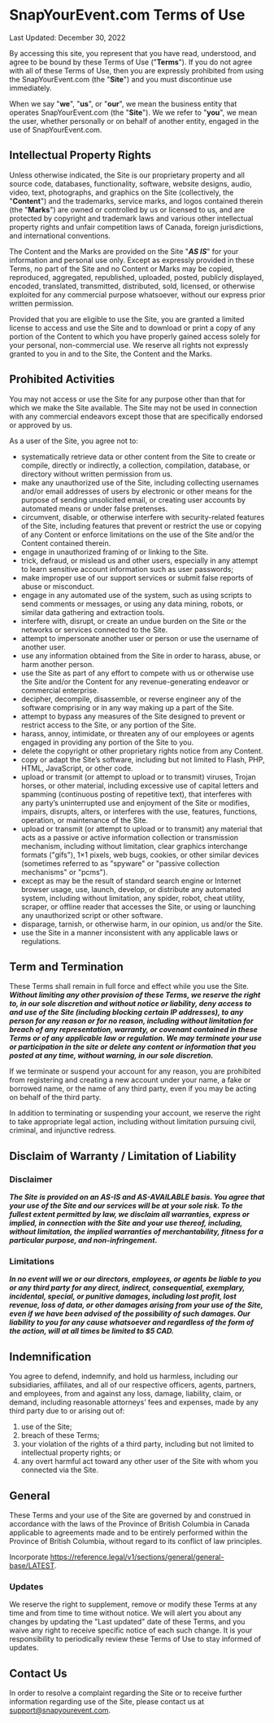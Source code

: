 # SnapYourEvent.com Terms of Use

Last Updated: December 30, 2022

By accessing this site, you represent that you have read, understood, and agree to be bound by these Terms of Use ("**Terms**").  If you do not agree with all of these Terms of Use, then you are expressly prohibited from using the SnapYourEvent.com (the "**Site**") and you must discontinue use immediately.

When we say "**we**", "**us**", or "**our**", we mean the business entity that operates SnapYourEvent.com (the "**Site**").  We we refer to "**you**", we mean the user, whether personally or on behalf of another entity, engaged in the use of SnapYourEvent.com.

## Intellectual Property Rights

Unless otherwise indicated, the Site is our proprietary property and all source code, databases, functionality, software, website designs, audio, video, text, photographs, and graphics on the Site (collectively, the "**Content**") and the trademarks, service marks, and logos contained therein (the "**Marks**") are owned or controlled by us or licensed to us, and are protected by copyright and trademark laws and various other intellectual property rights and unfair competition laws of Canada, foreign jurisdictions, and international conventions.

The Content and the Marks are provided on the Site "***AS IS***" for your information and personal use only. Except as expressly provided in these Terms, no part of the Site and no Content or Marks may be copied, reproduced, aggregated, republished, uploaded, posted, publicly displayed, encoded, translated, transmitted, distributed, sold, licensed, or otherwise exploited for any commercial purpose whatsoever, without our express prior written permission.

Provided that you are eligible to use the Site, you are granted a limited license to access and use the Site and to download or print a copy of any portion of the Content to which you have properly gained access solely for your personal, non-commercial use. We reserve all rights not expressly granted to you in and to the Site, the Content and the Marks.

## Prohibited Activities

You may not access or use the Site for any purpose other than that for which we make the Site available. The Site may not be used in connection with any commercial endeavors except those that are specifically endorsed or approved by us.

As a user of the Site, you agree not to:

* systematically retrieve data or other content from the Site to create or compile, directly or indirectly, a collection, compilation, database, or directory without written permission from us.
* make any unauthorized use of the Site, including collecting usernames and/or email addresses of users by electronic or other means for the purpose of sending unsolicited email, or creating user accounts by automated means or under false pretenses.
* circumvent, disable, or otherwise interfere with security-related features of the Site, including features that prevent or restrict the use or copying of any Content or enforce limitations on the use of the Site and/or the Content contained therein.
* engage in unauthorized framing of or linking to the Site.
* trick, defraud, or mislead us and other users, especially in any attempt to learn sensitive account information such as user passwords;
* make improper use of our support services or submit false reports of abuse or misconduct.
* engage in any automated use of the system, such as using scripts to send comments or messages, or using any data mining, robots, or similar data gathering and extraction tools.
* interfere with, disrupt, or create an undue burden on the Site or the networks or services connected to the Site.
* attempt to impersonate another user or person or use the username of another user.
* use any information obtained from the Site in order to harass, abuse, or harm another person.
* use the Site as part of any effort to compete with us or otherwise use the Site and/or the Content for any revenue-generating endeavor or commercial enterprise.
* decipher, decompile, disassemble, or reverse engineer any of the software comprising or in any way making up a part of the Site.
* attempt to bypass any measures of the Site designed to prevent or restrict access to the Site, or any portion of the Site.
* harass, annoy, intimidate, or threaten any of our employees or agents engaged in providing any portion of the Site to you.
* delete the copyright or other proprietary rights notice from any Content.
* copy or adapt the Site’s software, including but not limited to Flash, PHP, HTML, JavaScript, or other code.
* upload or transmit (or attempt to upload or to transmit) viruses, Trojan horses, or other material, including excessive use of capital letters and spamming (continuous posting of repetitive text), that interferes with any party’s uninterrupted use and enjoyment of the Site or modifies, impairs, disrupts, alters, or interferes with the use, features, functions, operation, or maintenance of the Site.
* upload or transmit (or attempt to upload or to transmit) any material that acts as a passive or active information collection or transmission mechanism, including without limitation, clear graphics interchange formats ("gifs"), 1×1 pixels, web bugs, cookies, or other similar devices (sometimes referred to as "spyware" or "passive collection mechanisms" or "pcms").
* except as may be the result of standard search engine or Internet browser usage, use, launch, develop, or distribute any automated system, including without limitation, any spider, robot, cheat utility, scraper, or offline reader that accesses the Site, or using or launching any unauthorized script or other software.
* disparage, tarnish, or otherwise harm, in our opinion, us and/or the Site.
* use the Site in a manner inconsistent with any applicable laws or regulations.

## Term and Termination

These Terms shall remain in full force and effect while you use the Site. ***Without limiting any other provision of these Terms, we reserve the right to, in our sole discretion and without notice or liability, deny access to and use of the Site (including blocking certain IP addresses), to any person for any reason or for no reason, including without limitation for breach of any representation, warranty, or covenant contained in these Terms or of any applicable law or regulation. We may terminate your use or participation in the site or delete any content or information that you posted at any time, without warning, in our sole discretion.***

If we terminate or suspend your account for any reason, you are prohibited from registering and creating a new account under your name, a fake or borrowed name, or the name of any third party, even if you may be acting on behalf of the third party.

In addition to terminating or suspending your account, we reserve the right to take appropriate legal action, including without limitation pursuing civil, criminal, and injunctive redress.

## Disclaim of Warranty / Limitation of Liability

### Disclaimer

***The Site is provided on an AS-IS and AS-AVAILABLE basis. You agree that your use of the Site and our services will be at your sole risk. To the fullest extent permitted by law, we disclaim all warranties, express or implied, in connection with the Site and your use thereof, including, without limitation, the implied warranties of merchantability, fitness for a particular purpose, and non-infringement.***

### Limitations

***In no event will we or our directors, employees, or agents be liable to you or any third party for any direct, indirect, consequential, exemplary, incidental, special, or punitive damages, including lost profit, lost revenue, loss of data, or other damages arising from your use of the Site, even if we have been advised of the possibility of such damages.  Our liability to you for any cause whatsoever and regardless of the form of the action, will at all times be limited to $5 CAD.***

## Indemnification

You agree to defend, indemnify, and hold us harmless, including our subsidiaries, affiliates, and all of our respective officers, agents, partners, and employees, from and against any loss, damage, liability, claim, or demand, including reasonable attorneys’ fees and expenses, made by any third party due to or arising out of:

1. use of the Site;
2. breach of these Terms;
3. your violation of the rights of a third party, including but not limited to intellectual property rights; or
4. any overt harmful act toward any other user of the Site with whom you connected via the Site.

## General

These Terms and your use of the Site are governed by and construed in accordance with the laws of the Province of British Columbia in Canada applicable to agreements made and to be entirely performed within the Province of British Columbia, without regard to its conflict of law principles.

Incorporate <https://reference.legal/v1/sections/general/general-base/LATEST>.

### Updates

We reserve the right to supplement, remove or modify these Terms at any time and from time to time without notice.  We will alert you about any changes by updating the "Last updated" date of these Terms, and you waive any right to receive specific notice of each such change.  It is your responsibility to periodically review these Terms of Use to stay informed of updates.

## Contact Us

In order to resolve a complaint regarding the Site or to receive further information regarding use of the Site, please contact us at <support@snapyourevent.com>.
